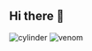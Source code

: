 ## Hi there 👋

<!--
**yongjooMoon/yongjooMoon** is a ✨ _special_ ✨ repository because its `README.md` (this file) appears on your GitHub profile.

Here are some ideas to get you started:

- 🔭 I’m currently working on ...
- 🌱 I’m currently learning ...
- 👯 I’m looking to collaborate on ...
- 🤔 I’m looking for help with ...
- 💬 Ask me about ...
- 📫 How to reach me: ...
- 😄 Pronouns: ...
- ⚡ Fun fact: ...
-->

![cylinder](https://capsule-render.vercel.app/api?type=cylinder&color=auto&text=Welcome&nbsp;to&nbsp;yongjooMoon&nbsp;GitHub&fontAlignY=45&fontSize=40&height=150&animation=blinking&desc=back-end&nbsp;Developer&descAlignY=70)
![venom](https://capsule-render.vercel.app/api?type=venom&height=200&text=Welcome&nbsp;to&nbsp;yongjooMoon&nbsp;GitHub&fontSize=70&color=0:8871e5,100:b678c4&stroke=b678c4)
